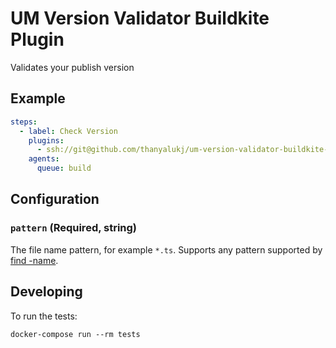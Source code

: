 # UM Version Validator Buildkite Plugin

Validates your publish version

## Example

```yml
steps:
  - label: Check Version
    plugins:
      - ssh://git@github.com/thanyalukj/um-version-validator-buildkite-plugin#v1.0.0
    agents:
      queue: build
```

## Configuration

### `pattern` (Required, string)

The file name pattern, for example `*.ts`. Supports any pattern supported by [find -name](http://man7.org/linux/man-pages/man1/find.1.html).

## Developing

To run the tests:

```shell
docker-compose run --rm tests
```